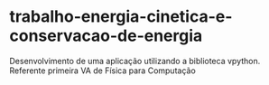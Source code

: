 # trabalho-energia-cinetica-e-conservacao-de-energia
Desenvolvimento de uma aplicação utilizando a biblioteca vpython. Referente primeira VA de Física para Computação

